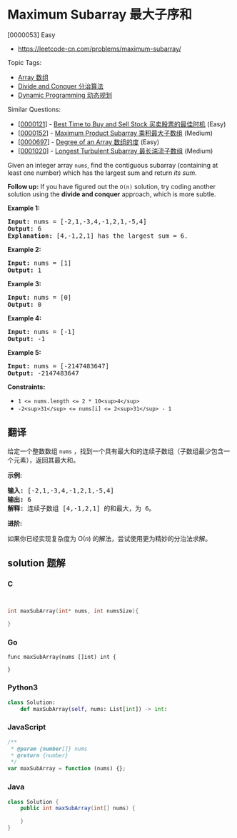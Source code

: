 # Maximum Subarray 最大子序和

[0000053] Easy

- https://leetcode-cn.com/problems/maximum-subarray/

Topic Tags:

- [Array 数组](https://leetcode-cn.com/tag/array/)
- [Divide and Conquer 分治算法](https://leetcode-cn.com/tag/divide-and-conquer/)
- [Dynamic Programming 动态规划](https://leetcode-cn.com/tag/dynamic-programming/)

Similar Questions:

- [[0000121](https://leetcode-cn.com/problems/best-time-to-buy-and-sell-stock/)] - [Best Time to Buy and Sell Stock 买卖股票的最佳时机](./0000121.best-time-to-buy-and-sell-stock.md) (Easy)
- [[0000152](https://leetcode-cn.com/problems/maximum-product-subarray/)] - [Maximum Product Subarray 乘积最大子数组](./0000152.maximum-product-subarray.md) (Medium)
- [[0000697](https://leetcode-cn.com/problems/degree-of-an-array/)] - [Degree of an Array 数组的度](./0000697.degree-of-an-array.md) (Easy)
- [[0001020](https://leetcode-cn.com/problems/longest-turbulent-subarray/)] - [Longest Turbulent Subarray 最长湍流子数组](./0001020.longest-turbulent-subarray.md) (Medium)

Given an integer array `nums`, find the contiguous subarray (containing at least one number) which has the largest sum and return _its sum_.

**Follow up:** If you have figured out the `O(n)` solution, try coding another solution using the **divide and conquer** approach, which is more subtle.

**Example 1:**

<pre><strong>Input:</strong> nums = [-2,1,-3,4,-1,2,1,-5,4]
<strong>Output:</strong> 6
<strong>Explanation:</strong> [4,-1,2,1] has the largest sum = 6.
</pre>

**Example 2:**

<pre><strong>Input:</strong> nums = [1]
<strong>Output:</strong> 1
</pre>

**Example 3:**

<pre><strong>Input:</strong> nums = [0]
<strong>Output:</strong> 0
</pre>

**Example 4:**

<pre><strong>Input:</strong> nums = [-1]
<strong>Output:</strong> -1
</pre>

**Example 5:**

<pre><strong>Input:</strong> nums = [-2147483647]
<strong>Output:</strong> -2147483647
</pre>

**Constraints:**

- `1 <= nums.length <= 2 * 10<sup>4</sup>`
- `-2<sup>31</sup> <= nums[i] <= 2<sup>31</sup> - 1`

## 翻译

给定一个整数数组 `nums` ，找到一个具有最大和的连续子数组（子数组最少包含一个元素），返回其最大和。

**示例:**

<pre><strong>输入:</strong> [-2,1,-3,4,-1,2,1,-5,4]
<strong>输出:</strong> 6
<strong>解释:</strong>&nbsp;连续子数组&nbsp;[4,-1,2,1] 的和最大，为&nbsp;6。
</pre>

**进阶:**

如果你已经实现复杂度为 O(_n_) 的解法，尝试使用更为精妙的分治法求解。

## solution 题解

### C

```c


int maxSubArray(int* nums, int numsSize){

}
```

### Go

```golang
func maxSubArray(nums []int) int {

}
```

### Python3

```python
class Solution:
    def maxSubArray(self, nums: List[int]) -> int:
```

### JavaScript

```javascript
/**
 * @param {number[]} nums
 * @return {number}
 */
var maxSubArray = function (nums) {};
```

### Java

```java
class Solution {
    public int maxSubArray(int[] nums) {

    }
}
```
